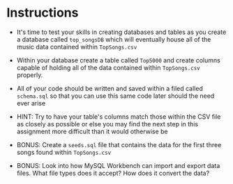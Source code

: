 # **Instructions**

- It's time to test your skills in creating databases and tables as you create a database called `top_songsDB` which will eventually house all of the music data contained within `TopSongs.csv`

- Within your database create a table called `Top5000` and create columns capable of holding all of the data contained within `TopSongs.csv` properly.

- All of your code should be written and saved within a filed called `schema.sql` so that you can use this same code later should the need ever arise

- HINT: Try to have your table's columns match those within the CSV file as closely as possible or else you may find the next step in this assignment more difficult than it would otherwise be

- BONUS: Create a `seeds.sql` file that contains the data for the first three songs found within `TopSongs.csv`

- BONUS: Look into how MySQL Workbench can import and export data files. What file types does it accept? How does it convert the data?
